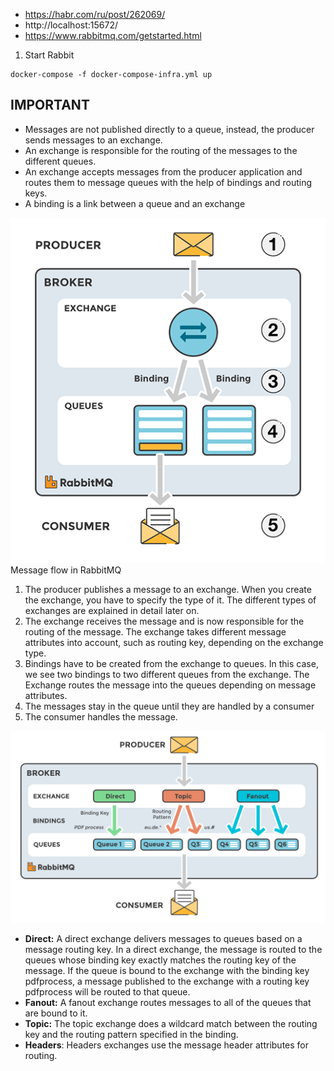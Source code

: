 * https://habr.com/ru/post/262069/
* http://localhost:15672/
* https://www.rabbitmq.com/getstarted.html


1. Start Rabbit
```
docker-compose -f docker-compose-infra.yml up 
```

##  IMPORTANT 
* Messages are not published directly to a queue, instead, the producer sends messages to an exchange. 
* An exchange is responsible for the routing of the messages to the different queues. 
* An exchange accepts messages from the producer application and routes them to message queues with the help of bindings and routing keys. 
* A binding is a link between a queue and an exchange


![alt](img/queue-rabbit.png)
Message flow in RabbitMQ

1. The producer publishes a message to an exchange. When you create the exchange, you have to specify the type of it. The different types of exchanges are explained in detail later on.
2. The exchange receives the message and is now responsible for the routing of the message. The exchange takes different message attributes into account, such as routing key, depending on the exchange type.
3. Bindings have to be created from the exchange to queues. In this case, we see two bindings to two different queues from the exchange. The Exchange routes the message into the queues depending on message attributes.
4. The messages stay in the queue until they are handled by a consumer
5. The consumer handles the message.



![alt](img/typesOfExchange.png)

* **Direct:** A direct exchange delivers messages to queues based on a message routing key. In a direct exchange, the message is routed to the queues whose binding key exactly matches the routing key of the message. If the queue is bound to the exchange with the binding key pdfprocess, a message published to the exchange with a routing key pdfprocess will be routed to that queue.
* **Fanout:** A fanout exchange routes messages to all of the queues that are bound to it.
* **Topic:** The topic exchange does a wildcard match between the routing key and the routing pattern specified in the binding.
* **Headers**: Headers exchanges use the message header attributes for routing.